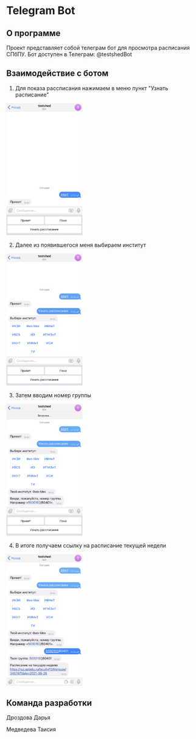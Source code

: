 # Telegram Bot

## О программе

Проект представляет собой телеграм бот для просмотра расписания СПбПУ.
Бот доступен в Телеграм: @testshedBot

## Взаимодействие с ботом

1. Для показа рассписания нажимаем в меню пункт "Узнать расписание"

<img src="https://github.com/Drozdova-Daria/pictures/blob/main/84528289-28C1-4B7D-98D8-EA5373D31D4F.jpeg" width="200" />

2. Далее из появившегося меня выбираем институт

<img src="https://github.com/Drozdova-Daria/pictures/blob/main/1CDCF368-9BA5-4027-884C-395D41E41885.jpeg" width="200" />

3. Затем вводим номер группы

<img src="https://github.com/Drozdova-Daria/pictures/blob/main/80EB386C-DC07-416C-8699-6C8231C876C4.jpeg" width="200" />

4. В итоге получаем ссылку на расписание текущей недели

<img src="https://github.com/Drozdova-Daria/pictures/blob/main/9045DEA6-CE5E-4371-B14D-E3A505921C78.jpeg" width="200" />

## Команда разработки

Дроздова Дарья

Медведева Таисия
